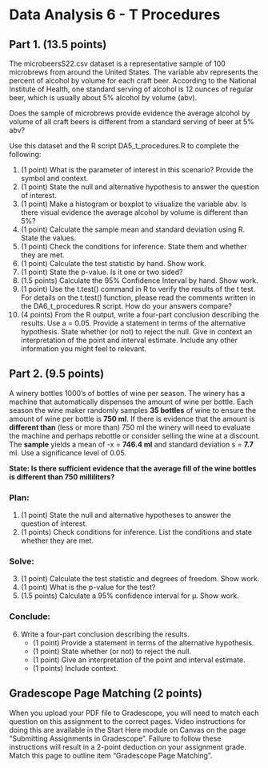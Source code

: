 # Data Analysis 6 - T Procedures
## Part 1. (13.5 points)
The microbeersS22.csv dataset is a representative sample of 100 microbrews from around the United States. The variable abv represents the percent of alcohol by volume for each craft beer. According to the National Institute of Health, one standard serving of alcohol is 12 ounces of regular beer, which is usually about 5% alcohol by volume (abv).

Does the sample of microbrews provide evidence the average alcohol by volume of all craft beers is different from a standard serving of beer at 5% abv?

Use this dataset and the R script DA5_t_procedures.R to complete the following:

1. (1 point) What is the parameter of interest in this scenario? Provide the symbol and context.
2. (1 point) State the null and alternative hypothesis to answer the question of interest.
3. (1 point) Make a histogram or boxplot to visualize the variable abv.  Is there visual evidence the average alcohol by volume is different than 5%?
4. (1 point) Calculate the sample mean and standard deviation using R. State the values.
5. (1 point) Check the conditions for inference. State them and whether they are met.
6. (1 point) Calculate the test statistic by hand.  Show work.
7. (1 point) State the p-value. Is it one or two sided?
8. (1.5 points) Calculate the 95% Confidence Interval by hand. Show work.
9. (1 point) Use the t.test() command in R to verify the results of the t test. For details on the t.test() function, please read the comments written in the DA6_t_procedures.R script. How do your answers compare?
10. (4 points) From the R output, write a four-part conclusion describing the results. Use a = 0.05. Provide a statement in terms of the alternative hypothesis. State whether (or not) to reject the null. Give in context an interpretation of the point and interval estimate.  Include any other information you might feel to relevant.

## Part 2. (9.5 points)
A winery bottles 1000’s of bottles of wine per season. The winery has a machine that automatically dispenses the amount of wine per bottle. Each season the wine maker randomly samples **35 bottles** of wine to ensure the amount of wine per bottle is **750 ml**. If there is evidence that the amount is **different than** (less or more than) 750 ml the winery will need to evaluate the machine and perhaps rebottle or consider selling the wine at a discount. The **sample** yields a mean of -x = **746.4 ml** and standard deviation s = **7.7** ml. Use a significance level of 0.05.

**State: Is there sufficient evidence that the average fill of the wine bottles is different than 750 milliliters?**

### Plan:
1. (1 point) State the null and alternative hypotheses to answer the question of interest.
2. (1 points) Check conditions for inference. List the conditions and state whether they are met.

### Solve:
3. (1 point) Calculate the test statistic and degrees of freedom. Show work.
4. (1 point) What is the p-value for the test?
5. (1.5 points) Calculate a 95% confidence interval for µ. Show work.

### Conclude:
6. Write a four-part conclusion describing the results. 
   - (1 point) Provide a statement in terms of the alternative hypothesis. 
   - (1 point) State whether (or not) to reject the null.
   - (1 point) Give an interpretation of the point and interval estimate.  
   - (1 points) Include context.  

<Delete this and write your answer here>

## Gradescope Page Matching (2 points)
When you upload your PDF file to Gradescope, you will need to match each question on this assignment to the correct pages. Video instructions for doing this are available in the Start Here module on Canvas on the page “Submitting Assignments in Gradescope”. Failure to follow these instructions will result in a 2-point deduction on your assignment grade. Match this page to outline item “Gradescope Page Matching”.
